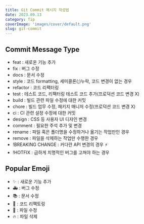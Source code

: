 ```yaml
---
title: Git Commit 메시지 작성법
date: 2023.09.13
category: Tip
coverImage: 'images/cover/default.png'
slug: git-commit
---
```



## Commit Message Type

- feat : 새로운 기능 추가
- fix : 버그 수정
- docs : 문서 수정
- style : 코드 formatting, 세미콜론(;)누락, 코드 변경이 없는 경우
- refactor : 코드 리팩터링
- test : 테스트 코드, 리팩터링 테스트 코드 추가(프로덕션 코드 변경 X)
- build : 빌드 관련 파일 수정에 대한 커밋
- chore : 빌드 업무 수정, 패키지 매니저 수정(프로덕션 코드 변경 X)
- ci : CI 관련 설정 수정에 대한 커밋
- design : CSS 등 사용자 UI 디자인 변경
- comment : 필요한 주석 추가 및 변경
- rename : 파일 혹은 폴더명을 수정하거나 옮기는 작업만인 경우
- remove : 파일을 삭제하는 작업만 수행한 경우
- !BREAKING CHANGE : 커다란 API 변경의 경우 ⚡️
- !HOTFIX : 급하게 치명적인 버그를 고쳐야 하는 경우


## Popular Emoji
- ✨ : 새로운 기능 추가
- 🚑 : 버그 수정
- 📚 : 문서 수정
- 🔨 : 코드 리팩토링
- 📝 : 파일 수정
- 🔥 : 파일 삭제


